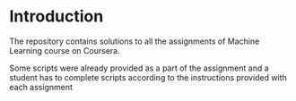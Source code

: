 Introduction
=====================

The repository contains solutions to all the assignments of Machine Learning course on Coursera.

Some scripts were already provided as a part of the assignment and a student has to complete scripts according to the instructions provided with each assignment
